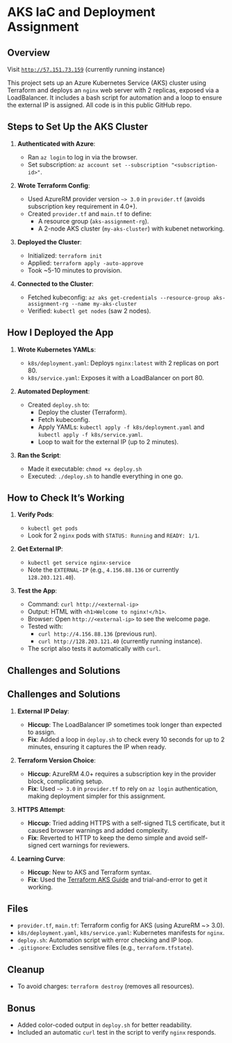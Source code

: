 # AKS IaC and Deployment Assignment

## Overview

Visit [`http://57.151.73.159`](http://57.151.73.159) (currently running instance)

This project sets up an Azure Kubernetes Service (AKS) cluster using Terraform and deploys an `nginx` web server with 2 replicas, exposed via a LoadBalancer. It includes a bash script for automation and a loop to ensure the external IP is assigned. All code is in this public GitHub repo.

## Steps to Set Up the AKS Cluster

1. **Authenticated with Azure**:

   - Ran `az login` to log in via the browser.
   - Set subscription: `az account set --subscription "<subscription-id>"`.

2. **Wrote Terraform Config**:

   - Used AzureRM provider version `~> 3.0` in `provider.tf` (avoids subscription key requirement in 4.0+).
   - Created `provider.tf` and `main.tf` to define:
     - A resource group (`aks-assignment-rg`).
     - A 2-node AKS cluster (`my-aks-cluster`) with kubenet networking.

3. **Deployed the Cluster**:

   - Initialized: `terraform init`
   - Applied: `terraform apply -auto-approve`
   - Took ~5-10 minutes to provision.

4. **Connected to the Cluster**:
   - Fetched kubeconfig: `az aks get-credentials --resource-group aks-assignment-rg --name my-aks-cluster`
   - Verified: `kubectl get nodes` (saw 2 nodes).

## How I Deployed the App

1. **Wrote Kubernetes YAMLs**:

   - `k8s/deployment.yaml`: Deploys `nginx:latest` with 2 replicas on port 80.
   - `k8s/service.yaml`: Exposes it with a LoadBalancer on port 80.

2. **Automated Deployment**:

   - Created `deploy.sh` to:
     - Deploy the cluster (Terraform).
     - Fetch kubeconfig.
     - Apply YAMLs: `kubectl apply -f k8s/deployment.yaml` and `kubectl apply -f k8s/service.yaml`.
     - Loop to wait for the external IP (up to 2 minutes).

3. **Ran the Script**:
   - Made it executable: `chmod +x deploy.sh`
   - Executed: `./deploy.sh` to handle everything in one go.

## How to Check It’s Working

1. **Verify Pods**:

   - `kubectl get pods`
   - Look for 2 `nginx` pods with `STATUS: Running` and `READY: 1/1`.

2. **Get External IP**:

   - `kubectl get service nginx-service`
   - Note the `EXTERNAL-IP` (e.g., `4.156.88.136` or currently `128.203.121.40`).

3. **Test the App**:
   - Command: `curl http://<external-ip>`
   - Output: HTML with `<h1>Welcome to nginx!</h1>`.
   - Browser: Open `http://<external-ip>` to see the welcome page.
   - Tested with:
     - `curl http://4.156.88.136` (previous run).
     - `curl http://128.203.121.40` (currently running instance).
   - The script also tests it automatically with `curl`.

## Challenges and Solutions

## Challenges and Solutions

1. **External IP Delay**:

   - **Hiccup**: The LoadBalancer IP sometimes took longer than expected to assign.
   - **Fix**: Added a loop in `deploy.sh` to check every 10 seconds for up to 2 minutes, ensuring it captures the IP when ready.

2. **Terraform Version Choice**:

   - **Hiccup**: AzureRM 4.0+ requires a subscription key in the provider block, complicating setup.
   - **Fix**: Used `~> 3.0` in `provider.tf` to rely on `az login` authentication, making deployment simpler for this assignment.

3. **HTTPS Attempt**:

   - **Hiccup**: Tried adding HTTPS with a self-signed TLS certificate, but it caused browser warnings and added complexity.
   - **Fix**: Reverted to HTTP to keep the demo simple and avoid self-signed cert warnings for reviewers.

4. **Learning Curve**:
   - **Hiccup**: New to AKS and Terraform syntax.
   - **Fix**: Used the [Terraform AKS Guide](https://registry.terraform.io/providers/hashicorp/azurerm/latest/docs/resources/kubernetes_cluster) and trial-and-error to get it working.

## Files

- `provider.tf`, `main.tf`: Terraform config for AKS (using AzureRM ~> 3.0).
- `k8s/deployment.yaml`, `k8s/service.yaml`: Kubernetes manifests for `nginx`.
- `deploy.sh`: Automation script with error checking and IP loop.
- `.gitignore`: Excludes sensitive files (e.g., `terraform.tfstate`).

## Cleanup

- To avoid charges: `terraform destroy` (removes all resources).

## Bonus

- Added color-coded output in `deploy.sh` for better readability.
- Included an automatic `curl` test in the script to verify `nginx` responds.
